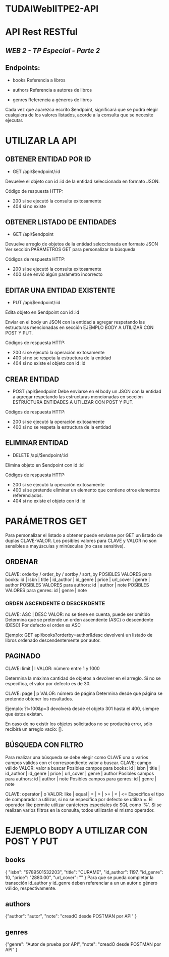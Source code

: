 # TUDAIWebIITPE2-API
# API Rest RESTful
## _WEB 2 - TP Especial - Parte 2_

## Endpoints:
- books
Referencia a libros

- authors
Referencia a autores de libros

- genres
Referencia a géneros de libros

Cada vez que aparezca escrito $endpoint, significará que se podrá elegir cualquiera de los valores listados, acorde a la consulta que se necesite ejecutar.

# UTILIZAR LA API
## OBTENER ENTIDAD POR ID
- GET /api/$endpoint/:id

Devuelve el objeto con id :id de la entidad seleccionada en formato JSON.

Código de respuesta HTTP:
- 200 si se ejecutó la consulta exitosamente
- 404 si no existe

## OBTENER LISTADO DE ENTIDADES
- GET /api/$endpoint

Devuelve arreglo de objetos de la entidad seleccionada en formato JSON
Ver sección PARÁMETROS GET para personalizar la búsqueda

Códigos de respuesta HTTP:
- 200 si se ejecutó la consulta exitosamente
- 400 si se envió algún parámetro incorrecto

## EDITAR UNA ENTIDAD EXISTENTE
- PUT /api/$endpoint/:id

Edita objeto en $endpoint con id :id

Enviar en el body un JSON con la entidad a agregar respetando las estructuras mencionadas en sección EJEMPLO BODY A UTILIZAR CON POST Y PUT.

Códigos de respuesta HTTP:
- 200 si se ejecutó la operación exitosamente
- 400 si no se respeta la estructura de la entidad
- 404 si no existe el objeto con id :id

## CREAR ENTIDAD
- POST /api/$endpoint
Debe enviarse en el body un JSON con la entidad a agregar respetando las estructuras mencionadas en sección ESTRUCTURA ENTIDADES A UTILIZAR CON POST Y PUT.

Códigos de respuesta HTTP:
- 200 si se ejecutó la operación exitosamente
- 400 si no se respeta la estructura de la entidad

## ELIMINAR ENTIDAD
- DELETE /api/$endpoint/:id

Elimina objeto en $endpoint con id :id

Códigos de respuesta HTTP:
- 200 si se ejecutó la operación exitosamente
- 400 si se pretende eliminar un elemento que contiene otros elementos referenciados.
- 404 si no existe el objeto con id :id

# PARÁMETROS GET
Para personalizar el listado a obtener puede enviarse por GET un listado de duplas CLAVE-VALOR.
Los posibles valores para CLAVE y VALOR no son sensibles a mayúsculas y minúsculas (no case sensitive).

## ORDENAR
CLAVE: orderby / order_by / sortby / sort_by
POSIBLES VALORES para books:
id | isbn | title | id_author | id_genre | price | url_cover | genre | author 
POSIBLES VALORES para authors:
id | author | note
POSIBLES VALORES para genres:
id | genre | note

### ORDEN ASCENDENTE O DESCENDENTE
CLAVE: ASC | DESC
VALOR: no se tiene en cuenta, puede ser omitido
Determina que se pretende un orden ascendente (ASC) o descendente (DESC)
Por defecto el orden es ASC

Ejemplo: 
GET api/books?orderby=author&desc
devolverá un listado de libros ordenado descendentemente por autor.

## PAGINADO
CLAVE: limit | l
VALOR: número entre 1 y 1000

Determina la máxima cantidad de objetos a devolver en el arreglo.
Si no se especifica, el valor por defecto es de 30.

CLAVE: page | p
VALOR: número de página
Determina desde qué página se pretende obtener los resultados.

Ejemplo: ?l=100&p=3 devolverá desde el objeto 301 hasta el 400, siempre que éstos existan.

En caso de no existir los objetos solicitados no se producirá error, sólo recibirá un arreglo vacío: [].

## BÚSQUEDA CON FILTRO
Para realizar una búsqueda se debe elegir como CLAVE una o varios campos válidos con el correspondiente valor a buscar.
CLAVE: campo válido
VALOR: valor a buscar
Posibles campos para books:
id | isbn | title | id_author | id_genre | price | url_cover | genre | author 
Posibles campos para authors:
id | author | note
Posibles campos para genres:
id | genre | note

CLAVE: operator | o
VALOR: like | equal | = | > | >= | < | <=
Especifica el tipo de comparador a utilizar, si no se especifica por defecto se utiliza =.
El operador like permite utilizar carácteres especiales de SQL como '%'.
Si se realizan varios filtros en la consulta, todos utilizarán el mismo operador.

# EJEMPLO BODY A UTILIZAR CON POST Y PUT
## books
{
    "isbn": "9789501532203",
    "title": "CURAME",
    "id_author": 1197,
    "id_genre": 10,
    "price": "2880.00",
    "url_cover": ""
}
Para que se pueda completar la transcción id_author y id_genre deben referenciar a un un autor o género válido, respectivamente.
## authors
{"author": "autor",
"note": "creadO desde POSTMAN por API"
 }
## genres
{"genre": "Autor de prueba por API",
"note": "creadO desde POSTMAN por API"
 }
